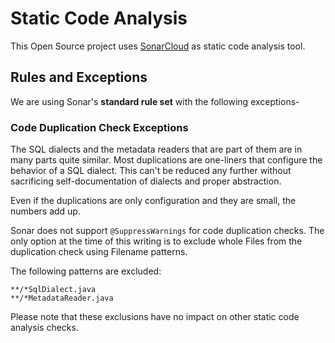 # Static Code Analysis

This Open Source project uses [SonarCloud](https://sonarcloud.io/) as static code analysis tool.

## Rules and Exceptions

We are using Sonar's **standard rule set** with the following exceptions-

### Code Duplication Check Exceptions

The SQL dialects and the metadata readers that are part of them are in many parts quite similar. Most duplications are one-liners that configure the behavior of a SQL dialect. This can't be reduced any further without sacrificing self-documentation of dialects and proper abstraction.

Even if the duplications are only configuration and they are small, the numbers add up.

Sonar does not support `@SuppressWarnings` for code duplication checks. The only option at the time of this writing is to exclude whole Files from the duplication check using Filename patterns.

The following patterns are excluded:

    **/*SqlDialect.java
    **/*MetadataReader.java

Please note that these exclusions have no impact on other static code analysis checks.